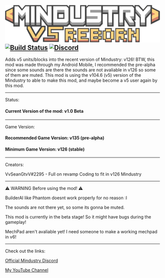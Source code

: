 ![Logo](sprites-override/logo.png)
[![Build Status](https://github.com/Anuken/Mindustry/workflows/Tests/badge.svg?event=push)](https://github.com/VvSeanGTvV/V5-Classic/actions)
[![Discord](https://img.shields.io/discord/782583108473978880.svg?color=7289da&label=Mindustry&logo=discord&style=flat-square)](https://discord.gg/aDWth4RCb3)
---

Adds v5 units/blocks into the recent version of Mindustry: v126! 
BTW, this mod was made through my Android Mobile,
I recommended the pre-alpha since some sounds are there the sounds are not avaliable in v126 so some of them are muted.
This mod is using the v104.6 (v5) version of the Mindustry to able to make this mod,
and maybe become a v5 user again by this mod.

---
Status:
#### Current Version of the mod: v1.0 Beta
---
Game Version:
#### Recommended Game Version: v135 (pre-alpha)
#### Minimum Game Version: v126 (stable)
---
Creators:

VvSeanGtvV#2295 - Full on revamp Coding to fit in v126 Mindustry

---
⚠️ WARNING Before using the mod! ⚠️

BuilderAI like Phantom doesnt work properly for no reason :I

The sounds are not there yet, so some its gonna be muted.

This mod is currently in the beta stage!
So it might have bugs during the gameplay!

MechPad aren't avaliable yet! I need someone to make a working mechpad in v6!

---
Check out the links:

[Official Mindustry Discord](https://discord.gg/aDWth4RCb3)

[My YouTube Channel](https://youtube.com/channel/UC-TtlQ6ARi4OmqUYsNVvjjg)
